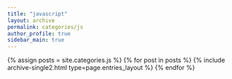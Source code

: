 ```yaml
---
title: "javascript"
layout: archive
permalink: categories/js
author_profile: true
sidebar_main: true
---
```


{% assign posts = site.categories.js %}
{% for post in posts %} {% include archive-single2.html type=page.entries_layout %} {% endfor %}

